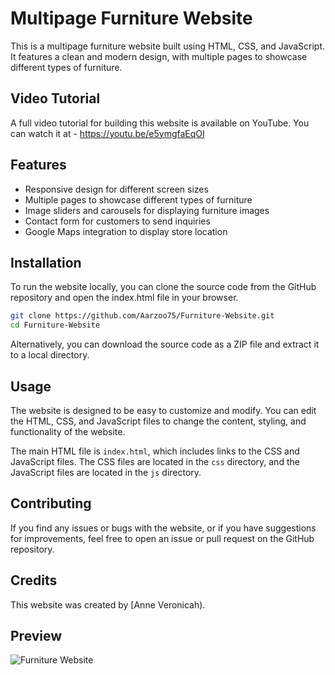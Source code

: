 # Multipage Furniture Website
This is a multipage furniture website built using HTML, CSS, and JavaScript. It features a clean and modern design, with multiple pages to showcase different types of furniture.

## Video Tutorial
A full video tutorial for building this website is available on YouTube. You can watch it at - https://youtu.be/e5ymgfaEqOI

## Features
- Responsive design for different screen sizes
- Multiple pages to showcase different types of furniture
- Image sliders and carousels for displaying furniture images
- Contact form for customers to send inquiries
- Google Maps integration to display store location

## Installation
To run the website locally, you can clone the source code from the GitHub repository and open the index.html file in your browser.

```bash
git clone https://github.com/Aarzoo75/Furniture-Website.git
cd Furniture-Website
```
Alternatively, you can download the source code as a ZIP file and extract it to a local directory.

## Usage
The website is designed to be easy to customize and modify. You can edit the HTML, CSS, and JavaScript files to change the content, styling, and functionality of the website.

The main HTML file is `index.html`, which includes links to the CSS and JavaScript files. The CSS files are located in the `css` directory, and the JavaScript files are located in the `js` directory.

## Contributing
If you find any issues or bugs with the website, or if you have suggestions for improvements, feel free to open an issue or pull request on the GitHub repository.

## Credits
This website was created by [Anne Veronicah).
## Preview
![Furniture Website](https://user-images.githubusercontent.com/59678435/230295812-1ea040d8-31fc-4a96-a066-8daf32473375.png)
